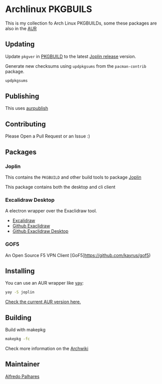 # Archlinux PKGBUILS


This is my collection fo Arch Linux PKGBUILDs, some these packages are also in the
[AUR](https://aur.archlinux.org)


## Updating

Update `pkgver` in [PKGBUILD](./joplin/PKGBUILD) to the latest [Joplin release](https://github.com/laurent22/joplin/releases) version.

Generate new checksums using `updpkgsums` from the `pacman-contrib` package.

```sh
updpkgsums
```

## Publishing

This uses [aurpublish](https://github.com/eli-schwartz/aurpublish)



## Contributing

Please Open a Pull Request or an Issue :)
## Packages

### Joplin 

This contains the `PKGBUILD` and other build tools to package
[Joplin](https://joplin.cozic.net/)

This package contains both the desktop and cli client


### Excalidraw Desktop

A electron wrapper over the Exaclidraw tool.
* [Excalidraw](https://excalidraw.com/)
* [Github Exaclidraw](https://github.com/excalidraw/excalidraw)
* [Github Exaclidraw Desktop](https://github.com/excalidraw/excalidraw-desktop)


### GOF5

An Open Source F5 VPN Client [GoF5]https://github.com/kayrus/gof5)

## Installing

You can use an AUR wrapper like [yay](https://aur.archlinux.org/packages/yay/):

```sh
yay -S joplin
```

[Check the current AUR version here.](https://aur.archlinux.org/packages/joplin/)

## Building

Build with makepkg

```sh
makepkg -fc
```

Check more information on the [Archwiki](https://wiki.archlinux.org/index.php/Makepkg)

## Maintainer

 [Alfredo Palhares](https://github.com/masterkorp)

